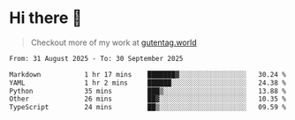 # Hi there 👋

> Checkout more of my work at [gutentag.world](https://www.gutentag.world)

<!--
**samgutentag/samgutentag** is a ✨ _special_ ✨ repository because its `README.md` (this file) appears on your GitHub profile.

Here are some ideas to get you started:

- 🔭 I’m currently working on ...
- 🌱 I’m currently learning ...
- 👯 I’m looking to collaborate on ...
- 🤔 I’m looking for help with ...
- 💬 Ask me about ...
- 📫 How to reach me: ...
- 😄 Pronouns: ...
- ⚡ Fun fact: ...
-->

<!-- https://github.com/marketplace/actions/profile-readme-development-stats -->
<!--START_SECTION:waka-->

```txt
From: 31 August 2025 - To: 30 September 2025

Markdown           1 hr 17 mins    ███████▓░░░░░░░░░░░░░░░░░   30.24 %
YAML               1 hr 2 mins     ██████░░░░░░░░░░░░░░░░░░░   24.38 %
Python             35 mins         ███▒░░░░░░░░░░░░░░░░░░░░░   13.88 %
Other              26 mins         ██▓░░░░░░░░░░░░░░░░░░░░░░   10.35 %
TypeScript         24 mins         ██▒░░░░░░░░░░░░░░░░░░░░░░   09.59 %
```

<!--END_SECTION:waka-->
